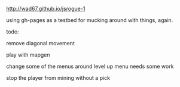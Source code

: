 http://wad67.github.io/jsrogue-1

using gh-pages as a testbed for mucking around with things, again.

todo:

remove diagonal movement

play with mapgen

change some of the menus around
level up menu needs some work

stop the player from mining without a pick

